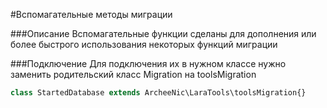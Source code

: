 #Вспомагательные методы миграции

###Описание
Вспомагательные функции сделаны для дополнения или более быстрого использования некоторых функций миграции

###Подключение
Для подключения их в нужном классе нужно заменить родительский класс Migration на toolsMigration  
```PHP
class StartedDatabase extends ArcheeNic\LaraTools\toolsMigration{}
```

